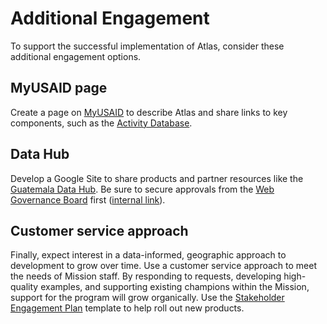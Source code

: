 

# Additional Engagement

To support the successful implementation of Atlas, consider these additional engagement options.

## MyUSAID page

Create a page on [MyUSAID](https://pages.usaid.gov) to describe Atlas and share links to key components, such as the [Activity Database](../../components/activity-database.md).

## Data Hub

Develop a Google Site to share products and partner resources like the [Guatemala Data Hub](https://sites.google.com/usaid.gov/guatemaladatahub). Be sure to secure approvals from the [Web Governance Board](https://www.usaid.gov/egov/xweb) first ([internal link](https://pages.usaid.gov/LPA/website-governance-board-approval-procedures)).

## Customer service approach

Finally, expect interest in a data-informed, geographic approach to development to grow over time. Use a customer service approach to meet the needs of Mission staff. By responding to requests, developing high-quality examples, and supporting existing champions within the Mission, support for the program will grow organically. Use the [Stakeholder Engagement Plan](../base/stakeholder-engagement.md) template to help roll out new products.